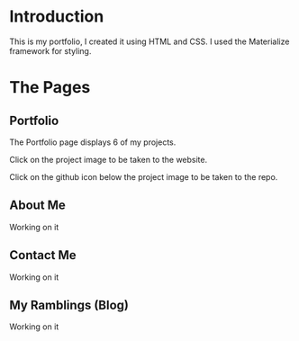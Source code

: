 # Introduction

This is my portfolio, I created it using HTML and CSS. I used the Materialize framework for styling.

# The Pages

## Portfolio

The Portfolio page displays 6 of my projects.

Click on the project image to be taken to the website.

Click on the github icon below the project image to be taken to the repo.

## About Me

Working on it

## Contact Me

Working on it

## My Ramblings (Blog)

Working on it
